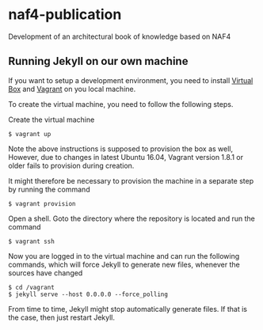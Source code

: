 # naf4-publication
Development of an architectural book of knowledge based on NAF4



## Running Jekyll on our own machine

If you want to setup a development environment, you need to install [Virtual
Box](https://www.virtualbox.org/) and [Vagrant](https://www.vagrantup.com/) on
you local machine.

To create the virtual machine, you need to follow the following steps.

Create the virtual machine

    $ vagrant up

Note the above instructions is supposed to provision the box as well, However,
due to changes in latest Ubuntu 16.04, Vagrant version 1.8.1 or older fails to
provision during creation.

It might therefore be necessary to provision the machine in a separate step by
running the command

    $ vagrant provision

Open a shell. Goto the directory where the repository is located and run the command

    $ vagrant ssh

Now you are logged in to the virtual machine and can run the following commands,
which will force Jekyll to generate new files, whenever the sources have changed

    $ cd /vagrant
    $ jekyll serve --host 0.0.0.0 --force_polling

From time to time, Jekyll might stop automatically generate files. If that is
the case, then just restart Jekyll.
